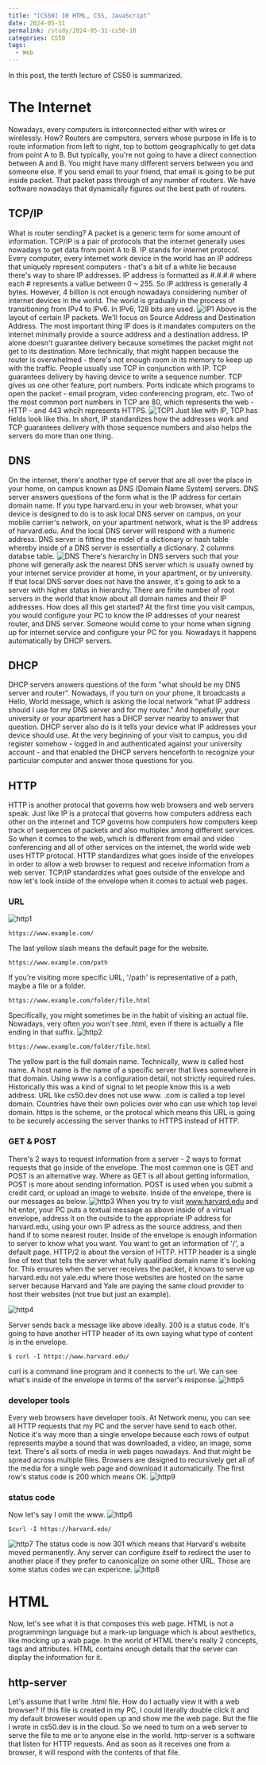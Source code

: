 ```yaml
---
title: "[CS50] 10 HTML, CSS, JavaScript"
date: 2024-05-31
permalink: /study/2024-05-31-cs50-10
categories: CS50
tags:
  - Web
---
```


In this post, the tenth lecture of CS50 is summarized.

# The Internet
Nowadays, every computers is interconnected either with wires or wirelessly. How? Routers are computers, servers whose purpose in life is to route information from left to right, top to bottom geographically to get data from point A to B. But typically, you're not going to have a direct connection between A and B. You might have many different servers between you and someone else. If you send email to your friend, that email is going to be put inside packet. That packet pass through of any number of routers. We have software nowadays that dynamically figures out the best path of routers. 

## TCP/IP
What is router sending? A packet is a generic term for some amount of information. TCP/IP is a pair of protocols that the internet generally uses nowadays to get data from point A to B.
IP stands for internet protocol. Every computer, every internet work device in the world has an IP address that uniquely represent computers - that's a bit of a white lie because there's way to share IP addresses. IP address is formatted as #.#.#.# where each # represents a vallue between 0 ~ 255. So IP address is generally 4 bytes. However, 4 billion is not enough nowadays considering number of internet devices in the world. The world is gradually in the process of transitioning from IPv4 to IPv6. In IPv6, 128 bits are used.
![IP1](..\images\2024-05-31-cs50-10\IP1.jpg)
Above is the layout of certain IP packets. We'll focus on Source Address and Destination Address. The most important thing IP does is it mandates computers on the internet minimally provide a source address and a destination address.
IP alone doesn't guarantee delivery because sometimes the packet might not get to its destination. More technically, that might happen because the router is overwhelmed - there's not enough room in its memory to keep up with the traffic. People usually use TCP in conjunction with IP. TCP guarantees delivery by having device to write a sequence number. TCP gives us one other feature, port numbers. Ports indicate which programs to open the packet - email program, video conferencing program, etc. Two of the most common port numbers in TCP are 80, which represents the web - HTTP - and 443 whcih represents HTTPS.
![TCP1](..\images\2024-05-31-cs50-10\TCP1.jpg)
Just like with IP, TCP has fields look like this. In short, IP standardizes how the addresses work and TCP guarantees delivery with those sequence numbers and also helps the servers do more than one thing.

## DNS
On the internet, there's another type of server that are all over the place in your home, on campus known as DNS (Domain Name System) servers. DNS server answers questions of the form what is the IP address for certain domain name. If you type harvard.enu in your web browser, what your device is designed to do is to ask local DNS server on campus, on your mobile carrier's network, on your apartment network, what is the IP address of harvard.edu. And the local DNS server will respond with a numeric address.
DNS server is fitting the mdel of a dictionary or hash table whereby inside of a DNS server is essentially a dictionary. 2 columns databse table.
![DNS](..\images\2024-05-31-cs50-10\DNS.jpg)
There's hierarchy in DNS servers such that your phone will generally ask the nearest DNS server which is usually owned by your internet service provider at home, in your apartment, or by university. If that local DNS server does not have the answer, it's going to ask to a server with higher status in hierarchy. There are finite number of root servers in the world that know about all domain names and their IP addresses.
How does all this get started? At the first time you visit campus, you would configure your PC to know the IP addresses of your nearest router, and DNS server. Someone would come to your home when signing up for internet service and configure your PC for you. Nowadays it happens automatically by DHCP servers. 

## DHCP
DHCP servers answers questions of the form "what should be my DNS server and router". Nowadays, if you turn on your phone, it broadcasts a Hello, World message, which is asking the local network "what IP address should I use for my DNS server and for my router." And hopefully, your university or your apartment has a DHCP server nearby to answer that question. DHCP server also do is it tells your device what IP addresses your device should use. At the very beginning of your visit to campus, you did register somehow - logged in and authenticated against your university account - and that enabled the DHCP servers henceforth to recognize your particular computer and answer those questions for you.

## HTTP
HTTP is another protocal that governs how web browsers and web servers speak. Just like IP is a protocal that governs how computers address each other on the internet and TCP governs how computers how computers keep track of sequences of packets and also multiplex among different services. So when it comes to the web, which is different from email and video conferencing and all of other services on the internet, the world wide web uses HTTP protocal. HTTP standardizes what goes inside of the envelopes in order to allow a web browser to request and receive information from a web server. TCP/IP standardizes what goes outside of the envelope and now let's look inside of the envelope when it comes to actual web pages. 
### URL
![http1](..\images\2024-05-31-cs50-10\http1.jpg)
```console
https://www.example.com/
```
The last yellow slash means the default page for the website. 
```console
https://www.example.com/path
```
If you're visiting more specific URL, '/path' is representative of a path, maybe a file or a folder.
```console
https://www.example.com/folder/file.html
```
Specifically, you might sometimes be in the habit of visiting an actual file. Nowadays, very often you won't see .html, even if there is actually a file ending in that suffix. 
![http2](..\images\2024-05-31-cs50-10\http2.jpg)

```console
https://www.example.com/folder/file.html
```
The yellow part is the full domain name. Technically, www is called host name. A host name is the name of a specific server that lives somewhere in that domain. Using www is a configuration detail, not strictly required rules. Historically this was a kind of signal to let people know this is a web address. URL like cs50.dev does not use www. 
.com is called a top level domain. Countries have their own policies over who can use which top level domain. https is the scheme, or the protocal which means this URL is going to be securely accessing the server thanks to HTTPS instead of HTTP.

### GET & POST
There's 2 ways to request information from a server - 2 ways to format requests that go inside of the envelope. The most common one is GET and POST is an alternative way. Where as GET is all about getting information, POST is more about sending information. POST is used when you submit a credit card, or upload an image to website.
Inside of the envelope, there is our messages as below.
![http3](..\images\2024-05-31-cs50-10\http3.jpg)
When you try to visit www.harvard.edu and hit enter, your PC puts a textual message as above inside of a virtual envelope, address it on the outside to the appropriate IP address for harvard.edu, using your own IP adress as the source address, and then hand if to some nearest router. 
Inside of the envelope is enough information to server to know what you want. You want to get an information of '/', a default page. HTTP/2 is about the version of HTTP. HTTP header is a single line of text that tells the server what fully qualified domain name it's looking for. This ensures when the server receives the packet, it knows to serve up harvard.edu not yale.edu where those websites are hosted on the same server because Harvard and Yale are paying the same cloud provider to host their websites (not true but just an example).

![http4](..\images\2024-05-31-cs50-10\http4.jpg)

Server sends back a message like above ideally. 200 is a status code. It's going to have another HTTP header of its own saying what type of content is in the envelope. 

```console
$ curl -I https://www.harvard.edu/
```
curl is a command line program and it connects to the url. We can see what's inside of the envelope in terms of the server's response.
![http5](..\images\2024-05-31-cs50-10\http5.jpg)

### developer tools
Every web browsers have developer tools. At Network menu, you can see all HTTP requests that my PC and the server have send to each other. Notice it's way more than a single envelope because each rows of output represents maybe a sound that was downloaded, a video, an image, some text. There's all sorts of media in web pages nowadays. And that might be spread across multiple files. Browsers are designed to recursively get all of the media for a single web page and download it automatically. The first row's status code is 200 which means OK.
![http9](..\images\2024-05-31-cs50-10\http9.jpg)

### status code
Now let's say I omit the www.
![http6](..\images\2024-05-31-cs50-10\http6.jpg)

```console
$curl -I https://harvard.edu/
```
![http7](..\images\2024-05-31-cs50-10\http7.jpg)
The status code is now 301 which means that Harvard's website moved permanently. Any server can configure itself to redirect the user to another place if they prefer to canonicalize on some other URL.
Those are some status codes we can expericne.
![http8](..\images\2024-05-31-cs50-10\http8.jpg)



# HTML
Now, let's see what it is that composes this web page. HTML is not a programmingn language but a mark-up language which is about aesthetics, like mocking up a wab page. In the world of HTML there's really 2 concepts, tags and attributes.
HTML contains enough details that the server can display the information for it. 

## http-server
Let's assume that I write .html file. How do I actually view it with a web browser? If this file is created in my PC, I could literally double click it and my default broweser would open up and show me the web page. But the file I wrote in cs50.dev is in the cloud. So we need to turn on a web server to serve the file to me or to anyone else in the world. 
http-server is a software that listen for HTTP requests. And as soon as it receives one from a browser, it will respond with the contents of that file.
